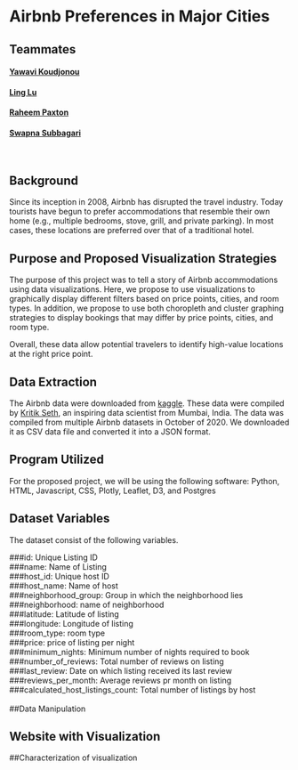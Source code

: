 # Airbnb Preferences in Major Cities

## Teammates 
#### [Yawavi Koudjonou]( https://github.com/yawavi92)
#### [Ling Lu](https://github.com/LingLv-git)
#### [Raheem Paxton](https://github.com/rjpaxtondata)
#### [Swapna Subbagari]( https://github.com/SwapnaSubbagari)
<br>

## Background 
Since its inception in 2008, Airbnb has disrupted the travel industry. Today tourists have begun to prefer accommodations that resemble their own home (e.g., multiple bedrooms, stove, grill, and private parking). In most cases, these locations are preferred over that of a traditional hotel.

## Purpose and Proposed Visualization Strategies<br>

The purpose of this project was to tell a story of Airbnb accommodations using data visualizations. Here, we propose to use visualizations to graphically display different filters based on price points, cities, and room types. In addition, we propose to use both choropleth and cluster graphing strategies to display bookings that may differ by price points, cities, and room type. <br>

Overall, these data allow potential travelers to identify high-value locations at the right price point.

## Data Extraction<br>
The Airbnb data were downloaded from [kaggle]( https://www.kaggle.com/kritikseth/us-airbnb-open-data). These data were compiled by [Kritik Seth]( https://github.com/kritikseth), an inspiring data scientist from Mumbai, India. The data was compiled from multiple Airbnb datasets in October of 2020. We downloaded it as CSV data file and converted it into a JSON format. <br>

## Program Utilized
For the proposed project, we will be using the following software: Python, HTML, Javascript, CSS, Plotly, Leaflet, D3, and Postgres

## Dataset Variables<br>

The dataset consist of the following variables. 

###id: Unique Listing ID<br>
###name: Name of Listing<br>
###host_id: Unique host ID<br>
###host_name: Name of host<br>
###neighborhood_group: Group in which the neighborhood lies<br>
###neighborhood: name of neighborhood<br>
###latitude: Latitude of listing<br>
###longitude: Longitude of listing<br>
###room_type: room type<br>
###price: price of listing per night<br>
###minimum_nights: Minimum number of nights required to book<br>
###number_of_reviews: Total number of reviews on listing<br>
###last_review: Date on which listing received its last review<br>
###reviews_per_month: Average reviews pr month on listing<br>
###calculated_host_listings_count: Total number of listings by host<br>
<br>
##Data Manipulation <br>
## Website with Visualization <br>
##Characterization of visualization <br>
